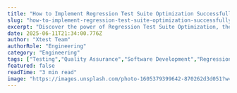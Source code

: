 ```yaml
---
title: "How to Implement Regression Test Suite Optimization Successfully"
slug: "how-to-implement-regression-test-suite-optimization-successfully"
excerpt: "Discover the power of Regression Test Suite Optimization, the game-changing approach in software development that ensures your systems run like clockwork. Dive into our insightful guide to understand how this strategy can drastically improve your software quality and drastically reduce testing efforts, all while speeding up your time to market."
date: 2025-06-11T21:34:00.776Z
author: "Xtest Team"
authorRole: "Engineering"
category: "Engineering"
tags: ["Testing","Quality Assurance","Software Development","Regression","Test Suite"]
featured: false
readTime: "3 min read"
image: "https://images.unsplash.com/photo-1605379399642-870262d3d051?w=1200&h=600&fit=crop"
---
```


